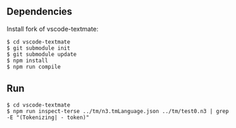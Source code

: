 ## Dependencies
Install fork of vscode-textmate:
```
$ cd vscode-textmate
$ git submodule init  
$ git submodule update
$ npm install
$ npm run compile
```

## Run
```
$ cd vscode-textmate  
$ npm run inspect-terse ../tm/n3.tmLanguage.json ../tm/test0.n3 | grep -E "(Tokenizing| - token)"
```
